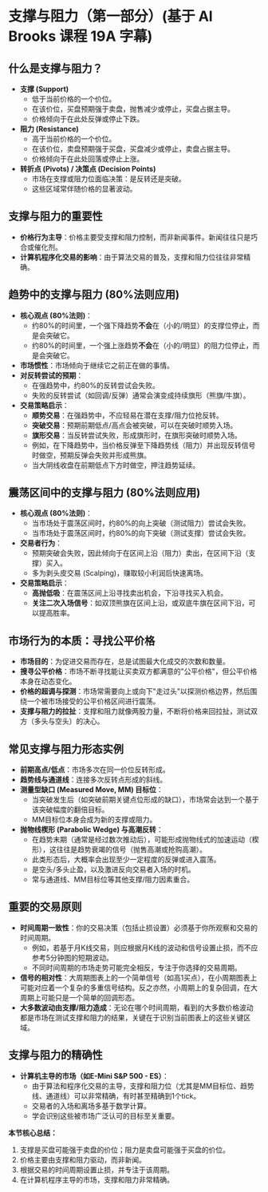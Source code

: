 # 支撑与阻力（第一部分）(基于 Al Brooks 课程 19A 字幕)

## 什么是支撑与阻力？
-   **支撑 (Support)**
    -   低于当前价格的一个价位。
    -   在该价位，买盘预期强于卖盘，抛售减少或停止，买盘占据主导。
    -   价格倾向于在此处反弹或停止下跌。
-   **阻力 (Resistance)**
    -   高于当前价格的一个价位。
    -   在该价位，卖盘预期强于买盘，买盘减少或停止，卖盘占据主导。
    -   价格倾向于在此处回落或停止上涨。
-   **转折点 (Pivots) / 决策点 (Decision Points)**
    -   市场在支撑或阻力位面临决策：是反转还是突破。
    -   这些区域常伴随价格的显著波动。

## 支撑与阻力的重要性
-   **价格行为主导**：价格主要受支撑和阻力控制，而非新闻事件。新闻往往只是巧合或催化剂。
-   **计算机程序化交易的影响**：由于算法交易的普及，支撑和阻力位往往非常精确。

## 趋势中的支撑与阻力 (80%法则应用)
-   **核心观点 (80%法则)**：
    -   约80%的时间里，一个强下降趋势**不会**在（小的/明显）的支撑位停止，而是会突破它。
    -   约80%的时间里，一个强上涨趋势**不会**在（小的/明显）的阻力位停止，而是会突破它。
-   **市场惯性**：市场倾向于继续它之前正在做的事情。
-   **对反转尝试的预期**：
    -   在强趋势中，约80%的反转尝试会失败。
    -   失败的反转尝试（如回调/反弹）通常会演变成持续旗形（熊旗/牛旗）。
-   **交易策略启示**：
    -   **顺势交易**：在强趋势中，不应轻易在潜在支撑/阻力位抢反转。
    -   **突破交易**：预期前期低点/高点会被突破，可以在突破时顺势入场。
    -   **旗形交易**：当反转尝试失败，形成旗形时，在旗形突破时顺势入场。
    -   例如，在下降趋势中，当价格反弹至下降趋势线（阻力）并出现反转信号时做空，预期反弹会失败并形成熊旗。
    -   当大阴线收盘在前期低点下方时做空，押注趋势延续。

## 震荡区间中的支撑与阻力 (80%法则应用)
-   **核心观点 (80%法则)**：
    -   当市场处于震荡区间时，约80%的向上突破（测试阻力）尝试会失败。
    -   当市场处于震荡区间时，约80%的向下突破（测试支撑）尝试会失败。
-   **交易者行为**：
    -   预期突破会失败，因此倾向于在区间上沿（阻力）卖出，在区间下沿（支撑）买入。
    -   多为剥头皮交易 (Scalping)，赚取较小利润后快速离场。
-   **交易策略启示**：
    -   **高抛低吸**：在震荡区间上沿寻找卖出机会，下沿寻找买入机会。
    -   **关注二次入场信号**：如双顶熊旗在区间上沿，或双底牛旗在区间下沿，可以提高胜率。

## 市场行为的本质：寻找公平价格
-   **市场目的**：为促进交易而存在，总是试图最大化成交的次数和数量。
-   **搜寻公平价格**：市场不断寻找能让买卖双方都满意的"公平价格"，但公平价格本身在动态变化。
-   **价格的超调与探测**：市场常需要向上或向下"走过头"以探测价格边界，然后围绕一个被市场接受的公平价格区间进行震荡。
-   **支撑与阻力的拉扯**：支撑和阻力就像两股力量，不断将价格来回拉扯，测试双方（多头与空头）的决心。

## 常见支撑与阻力形态实例
-   **前期高点/低点**：市场多次在同一价位反转形成。
-   **趋势线与通道线**：连接多次反转点形成的斜线。
-   **测量型缺口 (Measured Move, MM) 目标位**：
    -   当突破发生后（如突破前期关键点位形成的缺口），市场常会达到一个基于该突破幅度的翻倍目标。
    -   MM目标位本身会成为新的支撑或阻力。
-   **抛物线楔形 (Parabolic Wedge) 与高潮反转**：
    -   在趋势末期（通常是经过数次推动后），可能形成抛物线式的加速运动（楔形），这往往是趋势衰竭的信号（抛售高潮或抢购高潮）。
    -   此类形态后，大概率会出现至少一定程度的反弹或进入震荡。
    -   是空头/多头止盈，以及激进反向交易者入场的时机。
    -   常与通道线、MM目标位等其他支撑/阻力因素重合。

## 重要的交易原则
-   **时间周期一致性**：你的交易决策（包括止损设置）必须基于你所观察和交易的时间周期。
    -   例如，若基于月K线交易，则应根据月K线的波动和信号设置止损，而不应参考5分钟图的短期波动。
    -   不同时间周期的市场走势可能完全相反，专注于你选择的交易周期。
-   **信号的相对性**：大周期图表上的一个简单信号（如高1买点），在小周期图表上可能对应着一个复杂的多重信号结构。反之亦然，小周期上的复杂回调，在大周期上可能只是一个简单的回调形态。
-   **大多数波动由支撑/阻力造成**：无论在哪个时间周期，看到的大多数价格波动都是市场在测试支撑和阻力的结果，关键在于识别当前图表上的这些关键区域。

## 支撑与阻力的精确性
-   **计算机主导的市场（如E-Mini S&P 500 - ES）**：
    -   由于算法和程序化交易的主导，支撑和阻力位（尤其是MM目标位、趋势线、通道线）可以非常精确，有时甚至精确到1个tick。
    -   交易者的入场和离场多基于数学计算。
    -   学会识别这些被市场广泛认可的目标至关重要。

**本节核心总结：**
1.  支撑是买盘可能强于卖盘的价位；阻力是卖盘可能强于买盘的价位。
2.  价格主要由支撑和阻力驱动，而非新闻。
3.  根据交易的时间周期设置止损，并专注于该周期。
4.  在计算机程序主导的市场，支撑和阻力非常精确。 